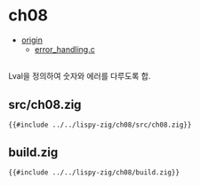 # ch08

- [origin](https://www.buildyourownlisp.com/chapter8_error_handling)
  - [error_handling.c](https://github.com/orangeduck/BuildYourOwnLisp/blob/master/src/error_handling.c)

## 

Lval을 정의하여 숫자와 에러를 다루도록 합.

## src/ch08.zig

``` zig
{{#include ../../lispy-zig/ch08/src/ch08.zig}}
```


## build.zig

``` zig
{{#include ../../lispy-zig/ch08/build.zig}}
```
